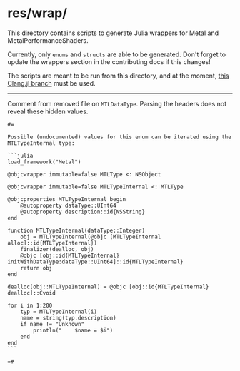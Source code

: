 # res/wrap/

This directory contains scripts to generate Julia wrappers for Metal and MetalPerformanceShaders.

Currently, only `enums` and `structs` are able to be generated. Don't forget to update the wrappers section in the contributing docs if this changes!

The scripts are meant to be run from this directory, and at the moment, [this Clang.jl branch](https://github.com/christiangnrd/Clang.jl/tree/objectiveC) must be used.

--------

Comment from removed file on `MTLDataType`. Parsing the headers does not reveal these hidden values.

~~~
#=

Possible (undocumented) values for this enum can be iterated using the MTLTypeInternal type:

```julia
load_framework("Metal")

@objcwrapper immutable=false MTLType <: NSObject

@objcwrapper immutable=false MTLTypeInternal <: MTLType

@objcproperties MTLTypeInternal begin
    @autoproperty dataType::UInt64
    @autoproperty description::id{NSString}
end

function MTLTypeInternal(dataType::Integer)
    obj = MTLTypeInternal(@objc [MTLTypeInternal alloc]::id{MTLTypeInternal})
    finalizer(dealloc, obj)
    @objc [obj::id{MTLTypeInternal} initWithDataType:dataType::UInt64]::id{MTLTypeInternal}
    return obj
end

dealloc(obj::MTLTypeInternal) = @objc [obj::id{MTLTypeInternal} dealloc]::Cvoid

for i in 1:200
    typ = MTLTypeInternal(i)
    name = string(typ.description)
    if name != "Unknown"
        println("    $name = $i")
    end
end
```

=#

~~~
